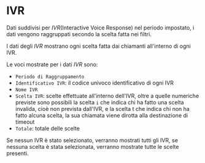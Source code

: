 # IVR  

Dati suddivisi per *IVR*(Interactive Voice Response) nel periodo 
impostato, i dati vengono raggruppati secondo la scelta
fatta nei filtri.

I dati degli *IVR* mostrano ogni scelta fatta dai chiamanti 
all'interno di ogni IVR.

Le voci mostrate per i dati *IVR* sono:

- `Periodo di Raggruppamento`
- `Identificativo IVR`: il codice univoco identificativo di ogni IVR
- `Nome IVR`
- `Scelta IVR`: scelte effettuate all'interno dell'IVR, oltre a quelle 
numeriche previste sono possibili la scelta `i` che indica chi ha fatto 
una scelta invalida, cioè non prevista dall'IVR, e la scelta t che 
indica chi non ha fatto alcuna scelta, la sua chiamata viene dirotta 
alla destinazione di timeout
- `Totale`: totale delle scelte

Se nessun IVR è stato selezionato, verranno mostrati tutti gli IVR, 
se nessuna scelta è stata selezionata, verranno mostrate tutte le 
scelte presenti.
